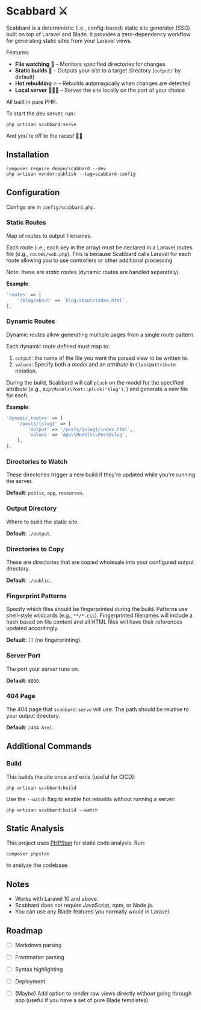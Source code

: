 # Scabbard ⚔️

Scabbard is a deterministic (i.e., config-based) static site generator (SSG) built on top of Laravel and Blade. It provides a zero-dependency workflow for generating static sites from your Laravel views.

Features:

- **File watching** 👀  – Monitors specified directories for changes
- **Static builds** 🔨  – Outputs your site to a target directory (`output/` by default)
- **Hot rebuilding** 🔥 – Rebuilds automagically when changes are detected
- **Local server** 🧑🏽‍💻   – Serves the site locally on the port of your choice

All built in pure PHP.

To start the dev server, run:

```
php artisan scabbard:serve
```

And you're off to the races! 🏇🏻

## Installation

```
composer require dempe/scabbard --dev
php artisan vendor:publish --tag=scabbard-config
```

## Configuration

Configs are in `config/scabbard.php`.

### Static Routes

Map of routes to output filenames.

Each route (i.e., each key in the array) must be declared in a Laravel routes file (e.g., `routes/web.php`). This is because Scabbard calls Laravel for each route allowing you to use controllers or other additional processing.

Note: these are *static* routes (dynamic routes are handled separately).

**Example**:

```php
'routes' => [
    '/blog/about' => 'blog/about/index.html',
],
```

### Dynamic Routes

Dynamic routes allow generating multiple pages from a single route pattern.

Each dynamic route defined must map to:

1. `output`: the name of the file you want the parsed view to be written to.
2. `values`: Specify both a *model* and an *attribute* in `Class@attribute` notation.

During the build, Scabbard will call `pluck` on the model for the specified attribute (e.g., `App\Models\Post::pluck('slug');`) and generate a new file for each.

**Example**:

```php
'dynamic_routes' => [
    '/posts/{slug}' => [
        'output' => '/posts/{slug}/index.html',
        'values' => 'App\\Models\\Post@slug',
    ],
],
```

### Directories to Watch

These directories trigger a new build if they're updated while you're running the server.

**Default**: `public`, `app`, `resources`.

### Output Directory

Where to build the static site.

**Default**: `./output`.

### Directories to Copy

These are directories that are copied wholesale into your configured output directory.

**Default**: `./public`.

### Fingerprint Patterns

Specify which files should be fingerprinted during the build. Patterns use
shell-style wildcards (e.g., `**/*.css`). Fingerprinted filenames will include a
hash based on file content and all HTML files will have their references updated
accordingly.

**Default**: `[]` (no fingerprinting).

### Server Port

The port your server runs on. 

**Default**: `8000`.

### 404 Page

The 404 page that `scabbard:serve` will use. The path should be relative to your output directory.

**Default**:  `/404.html`.

## Additional Commands

### Build

This builds the site once and exits (useful for CICD):

```
php artisan scabbard:build
```

Use the `--watch` flag to enable hot rebuilds without running a server:

```
php artisan scabbard:build --watch
```


## Static Analysis

This project uses [PHPStan](https://phpstan.org/) for static code analysis. Run:

```
composer phpstan
```

to analyze the codebase.

## Notes

- Works with Laravel 10 and above.
- Scabbard does not require JavaScript, npm, or Node.js.
- You can use any Blade features you normally would in Laravel.

## Roadmap

- [ ] Markdown parsing
- [ ] Frontmatter parsing
- [ ] Syntax highlighting
- [ ] Deployment
- [ ] (Maybe) Add option to render raw views directly without going through app (useful if you have a set of pure Blade templates)

